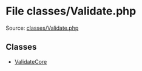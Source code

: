 File classes/Validate.php
=========

Source: [classes/Validate.php](https://github.com/PrestaShop/PrestaShop/blob/1.5.0.17/classes/Validate.php)


Classes
-------

* [ValidateCore](class.ValidateCore.md)

